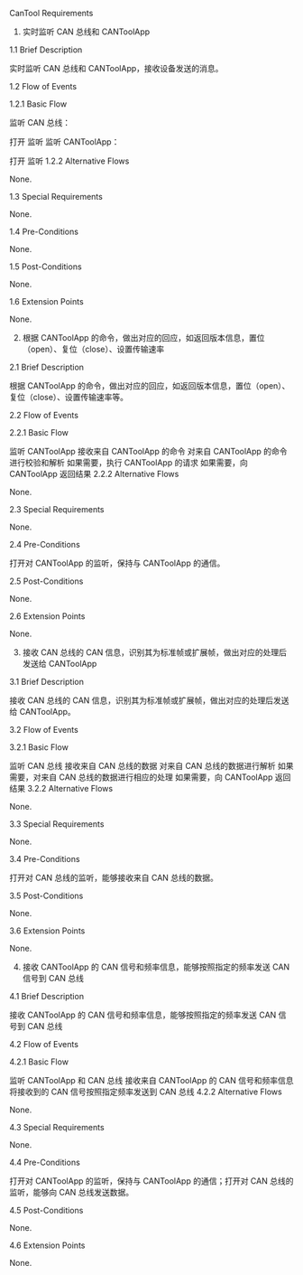 
CanTool Requirements

1. 实时监听 CAN 总线和 CANToolApp

1.1 Brief Description

实时监听 CAN 总线和 CANToolApp，接收设备发送的消息。

1.2 Flow of Events

1.2.1 Basic Flow

监听 CAN 总线：

打开
监听
监听 CANToolApp：

打开
监听
1.2.2 Alternative Flows

None.

1.3 Special Requirements

None.

1.4 Pre-Conditions

None.

1.5 Post-Conditions

None.

1.6 Extension Points

None.

2. 根据 CANToolApp 的命令，做出对应的回应，如返回版本信息，置位（open）、复位（close）、设置传输速率

2.1 Brief Description

根据 CANToolApp 的命令，做出对应的回应，如返回版本信息，置位（open）、复位（close）、设置传输速率等。

2.2 Flow of Events

2.2.1 Basic Flow

监听 CANToolApp
接收来自 CANToolApp 的命令
对来自 CANToolApp 的命令进行校验和解析
如果需要，执行 CANToolApp 的请求
如果需要，向 CANToolApp 返回结果
2.2.2 Alternative Flows

None.

2.3 Special Requirements

None.

2.4 Pre-Conditions

打开对 CANToolApp 的监听，保持与 CANToolApp 的通信。

2.5 Post-Conditions

None.

2.6 Extension Points

None.

3. 接收 CAN 总线的 CAN 信息，识别其为标准帧或扩展帧，做出对应的处理后发送给 CANToolApp

3.1 Brief Description

接收 CAN 总线的 CAN 信息，识别其为标准帧或扩展帧，做出对应的处理后发送给 CANToolApp。

3.2 Flow of Events

3.2.1 Basic Flow

监听 CAN 总线
接收来自 CAN 总线的数据
对来自 CAN 总线的数据进行解析
如果需要，对来自 CAN 总线的数据进行相应的处理
如果需要，向 CANToolApp 返回结果
3.2.2 Alternative Flows

None.

3.3 Special Requirements

None.

3.4 Pre-Conditions

打开对 CAN 总线的监听，能够接收来自 CAN 总线的数据。

3.5 Post-Conditions

None.

3.6 Extension Points

None.

4. 接收 CANToolApp 的 CAN 信号和频率信息，能够按照指定的频率发送 CAN 信号到 CAN 总线

4.1 Brief Description

接收 CANToolApp 的 CAN 信号和频率信息，能够按照指定的频率发送 CAN 信号到 CAN 总线

4.2 Flow of Events

4.2.1 Basic Flow

监听 CANToolApp 和 CAN 总线
接收来自 CANToolApp 的 CAN 信号和频率信息
将接收到的 CAN 信号按照指定频率发送到 CAN 总线
4.2.2 Alternative Flows

None.

4.3 Special Requirements

None.

4.4 Pre-Conditions

打开对 CANToolApp 的监听，保持与 CANToolApp 的通信；打开对 CAN 总线的监听，能够向 CAN 总线发送数据。

4.5 Post-Conditions

None.

4.6 Extension Points

None.
